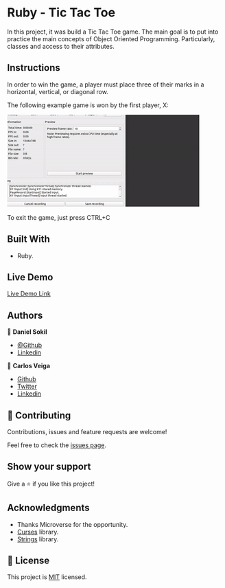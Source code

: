 # Ruby - Tic Tac Toe

In this project, it was build a Tic Tac Toe game. The main goal is to put into practice the main concepts of Object Oriented Programming. Particularly, classes and access to their attributes.

## Instructions

In order to win the game, a player must place three of their marks in a horizontal, vertical, or diagonal row.

The following example game is won by the first player, X:

![gif](demo-gif.gif)

To exit the game, just press CTRL+C

## Built With

- Ruby.

## Live Demo

[Live Demo Link](https://repl.it/@danielsokil/RubyTicTacToe-2#README.md)

## Authors

👤 **Daniel Sokil**

- [@Github](https://github.com/s0kil?)
- [Linkedin](https://linkedin.com/in/daniel-sokil/)

👤 **Carlos Veiga**

- [Github](https://github.com/wrakc)
- [Twitter](https://twitter.com/carlosveig)
- [Linkedin](https://linkedin.com/chveiga)

## 🤝 Contributing

Contributions, issues and feature requests are welcome!

Feel free to check the [issues page](issues/).

## Show your support

Give a ⭐️ if you like this project!

## Acknowledgments

- Thanks Microverse for the opportunity.
- [Curses](https://github.com/ruby/curses) library.
- [Strings](https://github.com/piotrmurach/strings) library.

## 📝 License

This project is [MIT](LICENSE) licensed.
